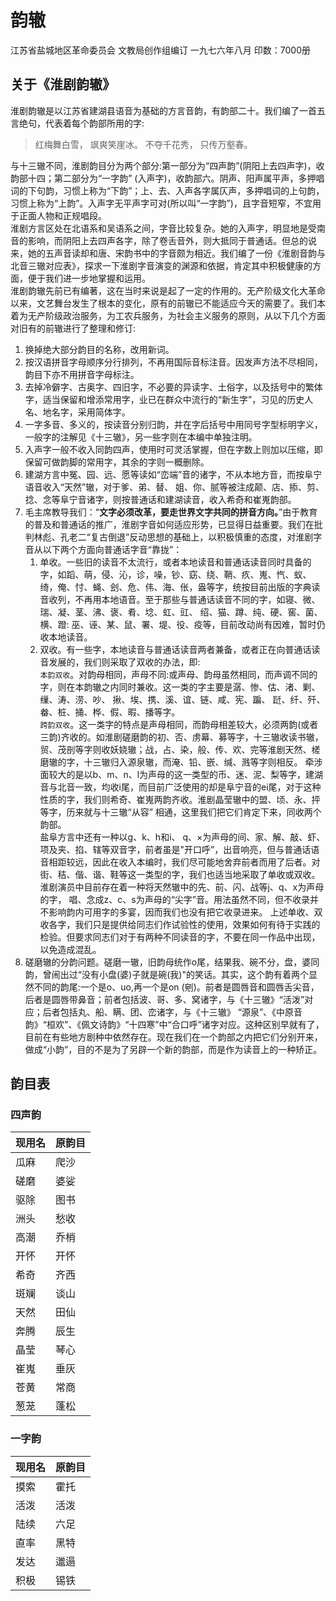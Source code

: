 ﻿# 韵辙
江苏省盐城地区革命委员会
文教局创作组编订
一九七六年八月
印数：7000册

## 关于《淮剧韵辙》

淮剧韵辙是以江苏省建湖县语音为基础的方言音韵，有韵部二十。我们编了一首五言绝句，代表着每个韵部所用的字:  
> 红梅舞白雪， 飒爽笑崖冰。 不夺千花秀， 只传万壑春。

与十三辙不同，淮剧韵目分为两个部分:第一部分为“四声韵”(阴阳上去四声字)，收韵部十四；第二部分为“一字韵” (入声字)，收韵部六。阴声、阳声属平声，多押唱词的下句韵，习惯上称为“下韵”；上、去、入声各字属仄声，多押唱词的上句韵，习惯上称为“上韵”。入声字无平声字可对(所以叫“一字韵”)，且字音短窄，不宜用于正面人物和正规唱段。  
淮剧方言区处在北语系和吴语系之间，字音比较复杂。她的入声字，明显地是受南音的影响，而阴阳上去四声各字，除了卷舌音外，则大抵同于普通话。但总的说来，她的五声音读却和唐、宋韵书中的字音颇为相近。我们编了一份《淮剧音韵与北音三辙对应表》，探求一下淮剧字音演变的渊源和依据，肯定其中积极健康的方面，便于我们进一步地掌握和运用。  
淮剧韵辙先前已有编著，这在当时来说是起了一定的作用的。无产阶级文化大革命以来，文艺舞台发生了根本的变化，原有的前辙已不能适应今天的需要了。我们本着为无产阶级政治服务，为工农兵服务，为社会主义服务的原则，从以下几个方面对旧有的前辙进行了整理和修订:  
1. 换掉绝大部分韵目的名称，改用新词。  
2. 按汉语拼音字母顺序分行排列，不再用国际音标注音。因发声方法不尽相同，韵目下亦不用拼音字母标注。  
3. 去掉冷僻字、古奥字、四旧字，不必要的异读字、土俗字，以及括号中的繁体字，适当保留和增添常用字，业已在群众中流行的“新生字”，习见的历史人名、地名字，采用简体字。  
4. 一字多音、多义的，按读音分别归韵，并在字后括号中用同号字型标明字义， 一般字的注解见《十三辙》，另一些字则在本编中单独注明。  
5. 入声字一般不收入同韵四声，使用时可灵活掌握，但在字数上则加以压缩，即保留可做韵脚的常用字，其余的字则一概删除。  
6. 建湖方言中冤、园、远、愿等读如“峦端”音的诸字，不从本地方音，而按阜宁语音收入“天然”辙，对于爹、弟、替、 姐、你、腻等被注成颠、店、掭、剪、捻、念等阜宁音诸字，则按普通话和建湖读音，收入希奇和崔嵬韵部。  
7. 毛主席教导我们：“**文字必须改革，要走世界文字共同的拼音方向。**”由于教育的普及和普通话的推广，淮剧字音如何适应形势，已显得日益重要。我们在批判林彪、孔老二“复古倒退”反动思想的基础上，以积极慎重的态度，对淮剧字音从以下两个方面向普通话字音“靠拢”：  
   1. 单收。一些旧的读音不太流行，或者本地读音和普通话读音同时具备的字，如蹈、萌，侵、沁，诊，噪，钞、窈、绕、鞘、疚、嵬、忾、蚁、绮，俺、忖、蝇、刽、危、伟、海、伥，盎等字，统按目前出版的字典读音收列，不再用本地语音。至于那些与普通话读音不同的字，如寝、微、 瑞、凝、茎、沸、褒、肴、埝、虹、豇、 绍、猫、蹲、纯、硬、窖、菌、横、蹬: 巫、诬、某、鼠、署、堤、役、疫等，目前改动尚有因难，暂时仍收本地读音。  
   2. 双收。有一些字，本地读音与普通话读音两者兼备，或者正在向普通话读音发展的，我们则采取了双收的办法，即:  
`本韵双收`。对韵母相同，声母不同:或声母、韵母虽然相同，而声调不同的字，则在本韵辙之内同时兼收。这一类的字主要是潺、惨、估、渚、剿、缫、涛、涝、吵、 揪、埃、携、溪、谊、链、咸、宪、蹁、 跹、纤、歼、畚、桩、捅、桦、假、暇、播等字。  
`跨韵双收`。这一类字的特点是声母相同，而韵母相差较大，必须两韵(或者三韵)齐收的。如淮剧磋磨韵的初、否、虏幕、募等字，十三辙收读书辙，贸、茂剖等字则收妖娆辙；战，占、染，般、传、欢、完等淮剧天然、槎磨辙的字，十三辙归入源泉辙，而淹、铅、嵌、缄、溅等字则相反。 牵涉面较大的是以b、m、n、l为声母的这一类型的币、迷、泥、梨等字，建湖音与北音一致，均收i尾，而目前广泛使用的却是阜宁音的ei尾，对于这种性质的字，我们则希奇、崔嵬两韵齐收。淮剧晶莹辙中的盟、顷、永、抨等字，历来就与十三辙“从容” 相通，这里我们把它们肯定下来，同收两个韵部。  
盐阜方言中还有一种以g、k、h和i、 q、×为声母的间、家、解、敲、虾、项及夹、掐、辖等双音字，前者虽是"开口呼”，出音响亮，但与普通话语音相距较远，因此在收入本编时，我们尽可能地舍弃前者而用了后者。对街、秸、偕、谐、鞋等这一类型的字，我们也适当地采取了单收或双收。淮剧演员中目前存在着一种将天然辙中的先、前、闪、战等j、q、x为声母的字， 唱、念成z、c、s为声母的“尖字”音。用法虽然不同，但不收录并不影响韵内可用字的多宴，因而我们也没有把它收录进来。 
上述单收、双收各字，我们只是提供给同志们作试验性的使用，效果如何有待于实践的检验。但要求同志们对于有两种不同读音的字，不要在同一作品中出现，以免造成混乱。  
8. 磋磨辙的分韵问题。磋磨一辙，旧韵母统作o尾，结果我、碗不分，盘，婆同韵，曾闹出过“没有小盘(婆)子就是碗(我)"的笑话。其实，这个韵有着两个显然不同的韵尾:一个是o、uo,再一个是on (剜)。前者是圆唇音和圆唇舌尖音，后者是圆唇带鼻音；前者包括波、哥、多、窝诸字，与《十三辙》“活泼”对应；后者包括丸、船、瞒、团、峦诸字，与《十三辙》 “源泉”、《中原音韵》“桓欢”、《佩文诗韵》“十四寒”中“合口呼”诸字对应。这种区别早就有了，目前在有些地方剧种中依然存在。现在我们在一个韵部之内把它们分别开来，做成“小韵”，目的不是为了另辟一个新的韵部，而是作为读音上的一种矫正。

##  韵目表
### 四声韵
| 现用名 | 原韵目 |
| ---- | ---- |
| 瓜麻 | 爬沙 |
| 磋磨 | 婆娑 |
| 驱除 | 图书 |
| 洲头 | 愁收 |
| 高潮 | 乔梢 |
| 开怀 | 开怀 |
| 希奇 | 齐西 |
| 斑斓 | 谈山 |
| 天然 | 田仙 |
| 奔腾 | 辰生 |
| 晶莹 | 琴心 |
| 崔嵬 | 垂灰 |
| 苍黄 | 常商 |
| 葱茏 | 蓬松 |

### 一字韵
| 现用名 | 原韵目 |
| ---- | ---- |
| 摸索 | 霍托 |
| 活泼 | 活泼 |
| 陆续 | 六足 |
| 直率 | 黑特 |
| 发达 | 邋遢 |
| 积极 | 锡铁 |